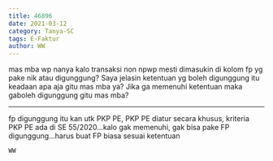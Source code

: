 ```yaml
---
title: 46896
date: 2021-03-12
category: Tanya-SC
tags: E-Faktur
author: WW
---
```


mas mba wp nanya kalo transaksi non npwp mesti dimasukin di kolom fp yg pake nik atau digunggung? Saya jelasin ketentuan yg boleh digunggung itu keadaan apa aja gitu mas mba ya? Jika ga memenuhi ketentuan maka gaboleh digunggung gitu mas mba?

---

fp digunggung itu kan utk PKP PE, PKP PE diatur secara khusus, kriteria PKP PE ada di SE 55/2020...kalo gak memenuhi, gak bisa pake FP digunggung...harus buat FP biasa sesuai ketentuan

`WW`
